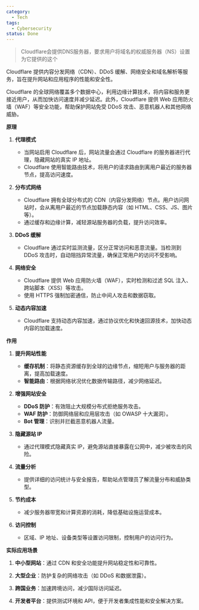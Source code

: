 ```yaml
---
category:
  - Tech
tags:
  - Cybersecurity
status: Done
---
```

> Cloudflare会提供DNS服务器，要求用户将域名的权威服务器（NS）设置为它提供的这个

Cloudflare 提供内容分发网络（CDN）、DDoS 缓解、网络安全和域名解析等服务，旨在提升网站和应用程序的性能和安全性。

Cloudflare 的全球网络覆盖多个数据中心，利用边缘计算技术，将内容和服务更接近用户，从而加快访问速度并减少延迟。此外，Cloudflare 提供 Web 应用防火墙（WAF）等安全功能，帮助保护网站免受 DDoS 攻击、恶意机器人和其他网络威胁。

**原理**

1. **代理模式**

    - 当网站启用 Cloudflare 后，网站流量会通过 Cloudflare 的服务器进行代理，隐藏网站的真实 IP 地址。
    - Cloudflare 使用智能路由技术，将用户的请求路由到离用户最近的服务器节点，提高访问速度。

2. **分布式网络**

    - Cloudflare 拥有全球分布式的 CDN（内容分发网络）节点。用户访问网站时，会从离用户最近的节点加载静态内容（如 HTML、CSS、JS、图片等）。
    - 通过缓存和边缘计算，减轻源站服务器的负载，提升访问效率。

3. **DDoS 缓解**

    - Cloudflare 通过实时监测流量，区分正常访问和恶意流量。当检测到 DDoS 攻击时，自动阻挡异常流量，确保正常用户的访问不受影响。

4. **网络安全**

    - Cloudflare 提供 Web 应用防火墙（WAF），实时检测和过滤 SQL 注入、跨站脚本（XSS）等攻击。
    - 使用 HTTPS 强制加密通信，防止中间人攻击和数据窃取。

5. **动态内容加速**

    - Cloudflare 支持动态内容加速，通过协议优化和快速回源技术，加快动态内容的加载速度。

**作用**

1. **提升网站性能**

    - **缓存机制**：将静态资源缓存到全球的边缘节点，缩短用户与服务器的距离，提高加载速度。
    - **智能路由**：根据网络状况优化数据传输路径，减少网络延迟。

2. **增强网站安全**

    - **DDoS 防护**：有效阻止大规模分布式拒绝服务攻击。
    - **WAF 防护**：防御网络层和应用层攻击（如 OWASP 十大漏洞）。
    - **Bot 管理**：识别并拦截恶意机器人流量。

3. **隐藏源站 IP**

    - 通过代理模式隐藏真实 IP，避免源站直接暴露在公网中，减少被攻击的风险。

4. **流量分析**

    - 提供详细的访问统计与安全报告，帮助站点管理员了解流量分布和威胁类型。

5. **节约成本**

    - 减少服务器带宽和计算资源的消耗，降低基础设施运营成本。

6. **访问控制**

    - 区域、IP 地址、设备类型等设置访问限制，控制用户的访问行为。

**实际应用场景**

1. **中小型网站**：通过 CDN 和安全功能提升网站稳定性和可靠性。

2. **大型企业**：防护复杂的网络攻击（如 DDoS 和数据泄露）。

3. **跨国业务**：加速跨境访问，减少国际访问延迟。

4. **开发者平台**：提供测试环境和 API，便于开发者集成性能和安全解决方案。